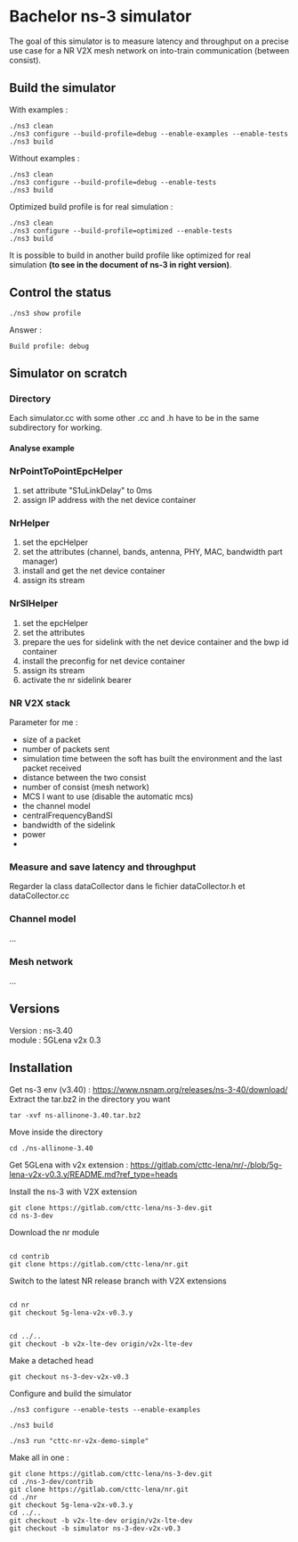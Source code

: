 # Bachelor ns-3 simulator
The goal of this simulator is to measure latency and throughput on a precise use case for a NR V2X mesh network on 
into-train communication (between consist).

## Build the simulator
With examples :
```terminal
./ns3 clean
./ns3 configure --build-profile=debug --enable-examples --enable-tests
./ns3 build
```
Without examples :
```terminal
./ns3 clean
./ns3 configure --build-profile=debug --enable-tests
./ns3 build
```
Optimized build profile is for real simulation :
```terminal
./ns3 clean
./ns3 configure --build-profile=optimized --enable-tests
./ns3 build
```
It is possible to build in another build profile like optimized for real simulation **(to see in the document of ns-3 in 
right version)**.
## Control the status
```terminal
./ns3 show profile
```

Answer :

```terminal
Build profile: debug
```

## Simulator on scratch

### Directory

Each simulator.cc with some other .cc and .h have to be in the same subdirectory for working.

#### Analyse example
### NrPointToPointEpcHelper
1. set attribute "S1uLinkDelay" to 0ms
2. assign IP address with the net device container

### NrHelper
1. set the epcHelper
2. set the attributes (channel, bands, antenna, PHY, MAC, bandwidth part manager)
3. install and get the net device container
4. assign its stream

### NrSlHelper
1. set the epcHelper
2. set the attributes
3. prepare the ues for sidelink with the net device container and the bwp id container
4. install the preconfig for net device container
5. assign its stream
6. activate the nr sidelink bearer

### NR V2X stack

Parameter for me :
- size of a packet
- number of packets sent
- simulation time between the soft has built the environment and the last packet received
- distance between the two consist
- number of consist (mesh network)
- MCS I want to use (disable the automatic mcs)
- the channel model
- centralFrequencyBandSl
- bandwidth of the sidelink
- power 
- 
### Measure and save latency and throughput

Regarder la class dataCollector dans le fichier dataCollector.h et dataCollector.cc

### Channel model

…

### Mesh network

…

## Versions

Version : ns-3.40 \
module : 5GLena v2x 0.3

## Installation

Get ns-3 env (v3.40) : https://www.nsnam.org/releases/ns-3-40/download/ \
Extract the tar.bz2 in the directory you want 

```terminal
tar -xvf ns-allinone-3.40.tar.bz2
```

Move inside the directory 

```terminal
cd ./ns-allinone-3.40
```

Get 5GLena with v2x extension : https://gitlab.com/cttc-lena/nr/-/blob/5g-lena-v2x-v0.3.y/README.md?ref_type=heads

Install the ns-3 with V2X extension

```terminal
git clone https://gitlab.com/cttc-lena/ns-3-dev.git
cd ns-3-dev
```

Download the nr module

```terminal

cd contrib
git clone https://gitlab.com/cttc-lena/nr.git
```

Switch to the latest NR release branch with V2X extensions

```terminal

cd nr
git checkout 5g-lena-v2x-v0.3.y
```

```terminal

cd ../..
git checkout -b v2x-lte-dev origin/v2x-lte-dev
```

Make a detached head

```terminal
git checkout ns-3-dev-v2x-v0.3
```

Configure and build the simulator

```terminal
./ns3 configure --enable-tests --enable-examples
```

```terminal
./ns3 build
```

```terminal
./ns3 run "cttc-nr-v2x-demo-simple"
```

Make all in one :

```terminal
git clone https://gitlab.com/cttc-lena/ns-3-dev.git
cd ./ns-3-dev/contrib
git clone https://gitlab.com/cttc-lena/nr.git
cd ./nr
git checkout 5g-lena-v2x-v0.3.y
cd ../..
git checkout -b v2x-lte-dev origin/v2x-lte-dev
git checkout -b simulator ns-3-dev-v2x-v0.3
```

```terminal

```
